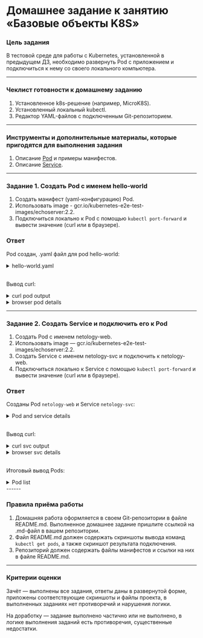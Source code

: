 # Домашнее задание к занятию «Базовые объекты K8S»

### Цель задания

В тестовой среде для работы с Kubernetes, установленной в предыдущем ДЗ, необходимо развернуть Pod с приложением и подключиться к 
нему со своего локального компьютера. 

------

### Чеклист готовности к домашнему заданию

1. Установленное k8s-решение (например, MicroK8S).
2. Установленный локальный kubectl.
3. Редактор YAML-файлов с подключенным Git-репозиторием.

------

### Инструменты и дополнительные материалы, которые пригодятся для выполнения задания

1. Описание [Pod](https://kubernetes.io/docs/concepts/workloads/pods/) и примеры манифестов.
2. Описание [Service](https://kubernetes.io/docs/concepts/services-networking/service/).

------

### Задание 1. Создать Pod с именем hello-world

1. Создать манифест (yaml-конфигурацию) Pod.
2. Использовать image - gcr.io/kubernetes-e2e-test-images/echoserver:2.2.
3. Подключиться локально к Pod с помощью `kubectl port-forward` и вывести значение (curl или в браузере).

### Ответ

Pod создан, .yaml файл для pod hello-world:

<details>
<summary>hello-world.yaml</summary>

```yaml
apiVersion: v1
kind: Pod
metadata:
  name: hello-world
  labels:
    app: app-hello-world
spec:
  containers:
  - name: hello-world
    image: gcr.io/kubernetes-e2e-test-images/echoserver:2.2
    ports:
    - containerPort: 8080
```

```shell
ubuntu@ubuntu-mk8s:~$ microk8s kubectl port-forward pods/hello-world 18080:8080 --address='0.0.0.0'
Forwarding from 0.0.0.0:18080 -> 8080

```

</details>

\
Вывод curl:

<details>
<summary>curl pod output</summary>

```shell
vainoord@vnrd-mypc ~ $ curl http://84.201.175.24:18080/


Hostname: hello-world

Pod Information:
	-no pod information available-

Server values:
	server_version=nginx: 1.12.2 - lua: 10010

Request Information:
	client_address=127.0.0.1
	method=GET
	real path=/
	query=
	request_version=1.1
	request_scheme=http
	request_uri=http://84.201.175.24:8080/

Request Headers:
	accept=*/*  
	host=84.201.175.24:18080  
	user-agent=curl/7.87.0  

Request Body:
	-no body in request-

```

</details>

<details>
<summary>browser pod details</summary>

<img src="assets/scr1.png"
     alt="Dashboard"
     style="float: left; margin-right: 10px; margin-top: 10px;" />

</details>

------

### Задание 2. Создать Service и подключить его к Pod

1. Создать Pod с именем netology-web.
2. Использовать image — gcr.io/kubernetes-e2e-test-images/echoserver:2.2.
3. Создать Service с именем netology-svc и подключить к netology-web.
4. Подключиться локально к Service с помощью `kubectl port-forward` и вывести значение (curl или в браузере).

### Ответ

Созданы Pod `netology-web` и Service `netology-svc`:

<details>
<summary>Pod and service details</summary>
<table>
<tr>
<th>Pod config</th>
<th>Service config</th>
</tr>
<tr>
<td>

```yaml
apiVersion: v1
kind: Pod
metadata:
  labels:
    app: netology-echoserver
  name: netology-web
spec:
  containers:
    - image: gcr.io/kubernetes-e2e-test-images/echoserver:2.2
      name: netology-web
      ports:
        - containerPort: 8080
```

</td>
<td>

```yaml
apiVersion: v1
kind: Service
metadata: 
  name: netology-svc
spec:
  ports:
    - name: svc-netology-web
      port: 8080
  selector:
    app: netology-echoserver
```

</td>
</tr>
</table>

```shell
ubuntu@ubuntu-mk8s:~$ microk8s kubectl port-forward svc/netology-svc 18080:8080 --address="0.0.0.0"
Forwarding from 0.0.0.0:18080 -> 8080

```

</details>

\
Вывод curl:

<details>
<summary> curl svc output</summary>

```shell
vainoord@vnrd-mypc ~ $ curl http://84.201.175.24:18080/      


Hostname: netology-web

Pod Information:
	-no pod information available-

Server values:
	server_version=nginx: 1.12.2 - lua: 10010

Request Information:
	client_address=127.0.0.1
	method=GET
	real path=/
	query=
	request_version=1.1
	request_scheme=http
	request_uri=http://84.201.175.24:8080/

Request Headers:
	accept=*/*  
	host=84.201.175.24:18080  
	user-agent=curl/7.87.0  

Request Body:
	-no body in request-
```

</details>

<details>
<summary>browser svc details</summary>

<img src="assets/scr2.png"
     alt="Dashboard"
     style="float: left; margin-right: 10px; margin-top: 10px;" />

</details>

\
Итоговый вывод Pods:

<details>
<summary>Pod list</summary>

<img src="assets/scr3.png"
     alt="Dashboard"
     style="float: left; margin-right: 10px; margin-top: 10px;" />

</details>
------

### Правила приёма работы

1. Домашняя работа оформляется в своем Git-репозитории в файле README.md. Выполненное домашнее задание пришлите ссылкой на .md-файл 
в вашем репозитории.
2. Файл README.md должен содержать скриншоты вывода команд `kubectl get pods`, а также скриншот результата подключения.
3. Репозиторий должен содержать файлы манифестов и ссылки на них в файле README.md.

------

### Критерии оценки
Зачёт — выполнены все задания, ответы даны в развернутой форме, приложены соответствующие скриншоты и файлы проекта, в выполненных 
заданиях нет противоречий и нарушения логики.

На доработку — задание выполнено частично или не выполнено, в логике выполнения заданий есть противоречия, существенные недостатки.
